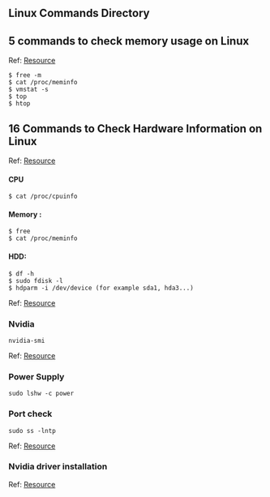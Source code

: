 ## Linux Commands Directory

## 5 commands to check memory usage on Linux
Ref: [Resource](https://www.binarytides.com/linux-command-check-memory-usage/) 
```
$ free -m
$ cat /proc/meminfo
$ vmstat -s
$ top
$ htop
```

## 16 Commands to Check Hardware Information on Linux
Ref: [Resource](https://www.binarytides.com/linux-commands-hardware-info/)

#### CPU
```
$ cat /proc/cpuinfo
```
#### Memory :
```
$ free
$ cat /proc/meminfo
```
#### HDD:
```
$ df -h
$ sudo fdisk -l
$ hdparm -i /dev/device (for example sda1, hda3...)
```
Ref: [Resource](https://serverfault.com/questions/112542/how-can-i-get-processor-ram-disk-specs-from-the-linux-command-line)

### Nvidia
```
nvidia-smi
```
Ref: [Resource](https://unix.stackexchange.com/questions/38560/gpu-usage-monitoring-cuda)

### Power Supply
```
sudo lshw -c power
```
### Port check 
```
sudo ss -lntp
```
Ref: [Resource](https://askubuntu.com/questions/1009423/find-the-power-supply-hardware-information-for-a-pc-using-ubuntus-command-line)

### Nvidia driver installation 

Ref: [Resource](https://www.cyberciti.biz/faq/ubuntu-linux-install-nvidia-driver-latest-proprietary-driver/)
